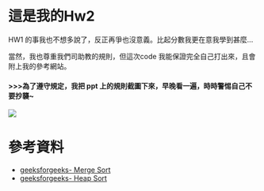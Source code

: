# 這是我的Hw2
HW1 的事我也不想多說了，反正再爭也沒意義。比起分數我更在意我學到甚麼... 

當然，我也尊重我們司助教的規則，但這次code 我能保證完全自己打出來，且會附上我的參考網站。
#### >>>為了遵守規定，我把 ppt 上的規則截圖下來，早晚看一遍，時時警惕自己不要抄襲~
![](https://i.imgur.com/Yb2K8AH.png)

# 參考資料
- [geeksforgeeks- Merge Sort](https://www.geeksforgeeks.org/merge-sort/)
- [geeksforgeeks- Heap Sort](https://www.geeksforgeeks.org/heap-sort/)
